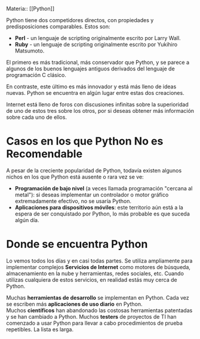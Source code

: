 Materia:: [[Python]]

Python tiene dos competidores directos, con propiedades y predisposiciones comparables. Estos son:

- **Perl** - un lenguaje de scripting originalmente escrito por Larry Wall.
- **Ruby** - un lenguaje de scripting originalmente escrito por Yukihiro Matsumoto.

El primero es más tradicional, más conservador que Python, y se parece a algunos de los buenos lenguajes antiguos derivados del lenguaje de programación C clásico.

En contraste, este último es más innovador y está más lleno de ideas nuevas. Python se encuentra en algún lugar entre estas dos creaciones.

Internet está lleno de foros con discusiones infinitas sobre la superioridad de uno de estos tres sobre los otros, por si deseas obtener más información sobre cada uno de ellos.

# Casos en los que Python No es Recomendable
A pesar de la creciente popularidad de Python, todavía existen algunos nichos en los que Python está ausente o rara vez se ve:

- **Programación de bajo nivel** (a veces llamada programación "cercana al metal"): si deseas implementar un controlador o motor gráfico extremadamente efectivo, no se usaría Python.
- **Aplicaciones para dispositivos móviles**: este territorio aún está a la espera de ser conquistado por Python, lo más probable es que suceda algún día.
# Donde se encuentra Python
Lo vemos todos los días y en casi todas partes. Se utiliza ampliamente para implementar complejos **Servicios de Internet** como motores de búsqueda, almacenamiento en la nube y herramientas, redes sociales, etc. Cuando utilizas cualquiera de estos servicios, en realidad estás muy cerca de Python.

Muchas **herramientas de desarrollo** se implementan en Python. Cada vez se escriben más **aplicaciones de uso diario** en Python. Muchos **científicos** han abandonado las costosas herramientas patentadas y se han cambiado a Python. Muchos **testers** de proyectos de TI han comenzado a usar Python para llevar a cabo procedimientos de prueba repetibles. La lista es larga.